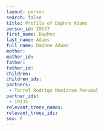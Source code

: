 ```yaml
---
layout: person
search: false
title: Profile of Daphne Adams
person_id: I0137
first_name: Daphne
last_name: Adams
full_name: Daphne Adams
mother: 
mother_id: 
father: 
father_id: 
children:
children_ids:
partners:
 - Torrel Rodrigo Muniaram Perumal
partner_ids:
 - I0135
relevant_trees_names:
relevant_trees_ids:
sex: F
---
```


